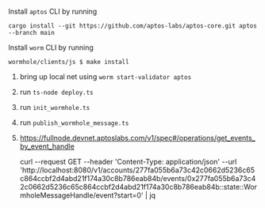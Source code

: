 
Install `aptos` CLI by running
```shell
cargo install --git https://github.com/aptos-labs/aptos-core.git aptos --branch main
```

Install `worm` CLI by running
```
wormhole/clients/js $ make install
```

1. bring up local net using `worm start-validator aptos`
2. run `ts-node deploy.ts`
4. run `init_wormhole.ts`
5. run `publish_wormhole_message.ts`
6. https://fullnode.devnet.aptoslabs.com/v1/spec#/operations/get_events_by_event_handle

   curl --request GET --header 'Content-Type: application/json'  --url 'http://localhost:8080/v1/accounts/277fa055b6a73c42c0662d5236c65c864ccbf2d4abd21f174a30c8b786eab84b/events/0x277fa055b6a73c42c0662d5236c65c864ccbf2d4abd21f174a30c8b786eab84b::state::WormholeMessageHandle/event?start=0' | jq
